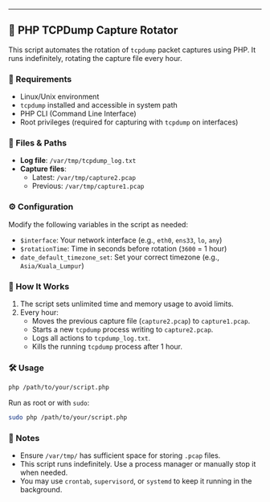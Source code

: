 ---

## 📄 PHP TCPDump Capture Rotator

This script automates the rotation of `tcpdump` packet captures using PHP. It runs indefinitely, rotating the capture file every hour.

### 🔧 Requirements

- Linux/Unix environment
- `tcpdump` installed and accessible in system path
- PHP CLI (Command Line Interface)
- Root privileges (required for capturing with `tcpdump` on interfaces)

### 📁 Files & Paths

- **Log file**: `/var/tmp/tcpdump_log.txt`
- **Capture files**:
  - Latest: `/var/tmp/capture2.pcap`
  - Previous: `/var/tmp/capture1.pcap`

### ⚙️ Configuration

Modify the following variables in the script as needed:

- `$interface`: Your network interface (e.g., `eth0`, `ens33`, `lo`, `any`)
- `$rotationTime`: Time in seconds before rotation (`3600` = 1 hour)
- `date_default_timezone_set`: Set your correct timezone (e.g., `Asia/Kuala_Lumpur`)

### 🚀 How It Works

1. The script sets unlimited time and memory usage to avoid limits.
2. Every hour:
   - Moves the previous capture file (`capture2.pcap`) to `capture1.pcap`.
   - Starts a new `tcpdump` process writing to `capture2.pcap`.
   - Logs all actions to `tcpdump_log.txt`.
   - Kills the running `tcpdump` process after 1 hour.

### 🛠️ Usage

```bash
php /path/to/your/script.php
```

Run as root or with `sudo`:

```bash
sudo php /path/to/your/script.php
```

### 📝 Notes

- Ensure `/var/tmp/` has sufficient space for storing `.pcap` files.
- This script runs indefinitely. Use a process manager or manually stop it when needed.
- You may use `crontab`, `supervisord`, or `systemd` to keep it running in the background.
